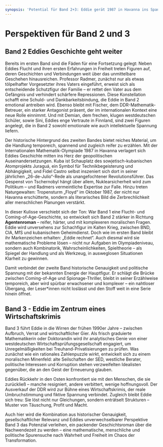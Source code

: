 ```yaml
---
synopsis: 'Potential für Band 2+3: Eddie gerät 1987 in Havanna ins Spannungsfeld von BND, CIA und MfS. Historische Bezüge (IMO ’87, Juraguá, Fidel, Tschernobyl, Sturm Floyd) verleihen Dichte. Bekannte Figuren kehren zurück,Eddie rechnet weiter – reifer, erwachsener, spannender.'
---
```


# Perspektiven für Band 2 und 3

## Band 2 Eddies Geschichte geht weiter

Bereits im ersten Band sind die Fäden für eine Fortsetzung gelegt: Neben Eddies
Flucht und ihren ersten Erfahrungen in Freiheit treten Figuren auf, deren
Geschichten und Verbindungen weit über das unmittelbare Geschehen hinausreichen.
Professor Radmer, zunächst nur als etwas tölpelhafter Vorgesetzter ihres Vaters
eingeführt, erweist sich als entscheidende Schutzfigur der Familie – er rettet
den Vater aus dem Gefängnis und verhindert schärfere Repressionen. Diese
Konstellation schafft eine Schuld- und Dankbarkeitsbindung, die Eddie in Band 2
emotional antreiben wird. Ebenso bleibt mit Fischer, dem
DDR-Mathematik-Betreuer, ein starker Antagonist präsent, der im internationalen
Kontext eine neue Rolle einnimmt. Und mit Demian, dem frechen, klugen
westdeutschen Schüler, sowie Sini, Eddies enge Vertraute in Finnland, sind zwei
Figuren angelegt, die in Band 2 sowohl emotionale wie auch intellektuelle
Spannung liefern.

Der historische Hintergrund des zweiten Bandes bietet reiches Material, um die
Handlung temporeich, spannend und zugleich reifer zu erzählen. Mit der
Internationalen Mathematik-Olympiade 1987 in Havanna verlagert sich Eddies
Geschichte mitten ins Herz der geopolitischen Auseinandersetzungen. Kuba ist
Schauplatz des sowjetisch-kubanischen Atomprojekts Juraguá, ein Symbol für
Technikbegeisterung und Abhängigkeit, und Fidel Castro selbst inszeniert sich
dort in seiner jährlichen „26-de-Julio“-Rede als unangefochtener
Revolutionsführer. Das Gespenst von Tschernobyl hängt über allem,
Nuklearsicherheit wird zum Politikum – und Radmers vermeintliche Expertise zur
Falle. Hinzu treten Naturgewalten: Tropensturm „Floyd“ im Oktober 1987, der
nicht nur Havanna erschütterte, sondern als literarisches Bild die
Zerbrechlichkeit aller menschlichen Planungen verstärkt.

In dieser Kulisse verschiebt sich der Ton: War Band 1 eine Flucht- und
Coming-of-Age-Geschichte, so entwickelt sich Band 2 stärker in Richtung
**Agentenroman** – reifer, härter, und mit komplexeren moralischen Fragen. Eddie
wird unversehens zur Schachfigur im Kalten Krieg, zwischen BND, CIA, MfS und
kubanischem Geheimdienst. Doch wie im ersten Band bleibt ihr Markenzeichen
erhalten: „Eddie rechnet“. Auch diesmal wird sie mathematische Probleme lösen –
nicht nur Aufgaben im Olympiadeniveau, sondern auch Kombinatorik,
Wahrscheinlichkeiten, Spieltheorie – als Spiegel der Handlung und als Werkzeug,
in ausweglosen Situationen Klarheit zu gewinnen.

Damit verbindet der zweite Band historische Genauigkeit und politische Spannung
mit der bekannten Energie der Hauptfigur. Er schlägt die Brücke zwischen
Coming-of-Age und Spionage-Thriller, bleibt in seiner Erzählweise temporeich,
aber wird spürbar erwachsener und komplexer – ein nahtloser Übergang, der
Leser*innen nicht loslässt und den Stoff weit in eine Serie hinein öffnet.

## Band 3 - Eddie im Zentrum eines Wirtschaftskrimis

Band 3 führt Eddie in die Wirren der frühen 1990er Jahre – zwischen Aufbruch,
Verrat und wirtschaftlicher Gier. Als frisch graduierte Mathematikerin oder
Doktorandin wird ihr analytisches Genie von einer westdeutschen
Wirtschaftsprüfungsgesellschaft engagiert, um Unregelmäßigkeiten bei
Treuhand-Privatisierungen zu prüfen. Was zunächst wie ein rationales
Zahlenpuzzle wirkt, entwickelt sich zu einem moralischen Minenfeld: alte
Seilschaften der SED, westliche Berater, politische Interessen und Korruption
stehen verzweifelten Idealisten gegenüber, die an den Geist der Erneuerung
glauben.

Eddies Rückkehr in den Osten konfrontiert sie mit den Menschen, die sie
zurückließ – manche resigniert, andere verbittert, wenige hoffnungsvoll. Der
Ausverkauf der DDR wird zur Bühne eines Wirtschaftskrimis, der reale
Umbruchstimmung und fiktive Spannung verbindet. Zugleich bleibt Eddie sich treu:
Sie löst nicht nur Gleichungen, sondern enträtselt Strukturen – Muster von
Täuschung, Profit und Macht.

Auch hier wird die Kombination aus historischer Genauigkeit, gesellschaftlicher
Relevanz und Eddies unverwechselbarer Perspektive Band 3 das Potenzial
verleihen, ein packender Geschichtsroman über die Nachwendezeit zu werden – eine
mathematische, menschliche und politische Spurensuche nach Wahrheit und Freiheit
im Chaos der Transformation.

